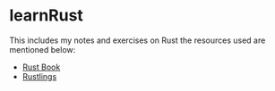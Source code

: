 # learnRust

This includes my notes and exercises on Rust the resources used are mentioned below:
* [Rust Book](https://doc.rust-lang.org/book)
* [Rustlings]()

